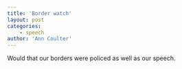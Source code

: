 ```yaml
---
title: 'Border watch'
layout: post
categories:
    - speech
author: 'Ann Coulter'
---
```


Would that our borders were policed as well as our speech.